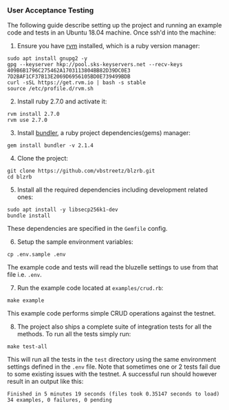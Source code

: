 ### User Acceptance Testing

The following guide describe setting up the project and running an example code and tests in an Ubuntu 18.04 machine. Once ssh'd into the machine:

1. Ensure you have [rvm](https://rvm.io/) installed, which is a ruby version manager:

```
sudo apt install gnupg2 -y
gpg --keyserver hkp://pool.sks-keyservers.net --recv-keys 409B6B1796C275462A1703113804BB82D39DC0E3 7D2BAF1CF37B13E2069D6956105BD0E739499BDB
curl -sSL https://get.rvm.io | bash -s stable
source /etc/profile.d/rvm.sh
```

2. Install ruby 2.7.0 and activate it:

```
rvm install 2.7.0
rvm use 2.7.0
```

3. Install [bundler](https://bundler.io/), a ruby project dependencies(gems) manager:

```
gem install bundler -v 2.1.4
```

4. Clone the project:

```
git clone https://github.com/vbstreetz/blzrb.git
cd blzrb
```

5. Install all the required dependencies including development related ones:

```
sudo apt install -y libsecp256k1-dev
bundle install
```

These dependencies are specified in the `Gemfile` config.

6. Setup the sample environment variables:

```
cp .env.sample .env
```

The example code and tests will read the bluzelle settings to use from that file i.e. `.env`.

7. Run the example code located at `examples/crud.rb`:

```
make example
```

This example code performs simple CRUD operations against the testnet.

8. The project also ships a complete suite of integration tests for all the methods. To run all the tests simply run:

```
make test-all
```

This will run all the tests in the `test` directory using the same environment settings defined in the `.env` file.
Note that sometimes one or 2 tests fail due to some existing issues with the testnet. A successful run should however result in an output like this:

```
Finished in 5 minutes 19 seconds (files took 0.35147 seconds to load)
34 examples, 0 failures, 0 pending
```
